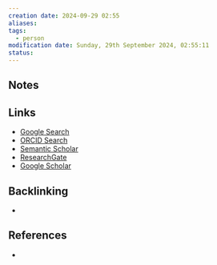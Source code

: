 ```yaml
---
creation date: 2024-09-29 02:55
aliases: 
tags:
  - person
modification date: Sunday, 29th September 2024, 02:55:11
status:
---
```


## Notes

## Links

- [Google Search](https://www.google.com/search?q=Scott+Makeig)
- [ORCID Search](https://orcid.org/orcid-search/search?searchQuery=Scott%20Makeig)
- [Semantic Scholar](https://www.semanticscholar.org/search?q=Scott%20Makeig&sort=relevance)
- [ResearchGate](https://www.researchgate.net/search?q=Scott%20Makeig)
- [Google Scholar](https://scholar.google.com/scholar?q=Scott+Makeig)

## Backlinking

+

## References

+
